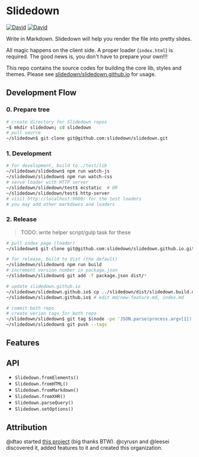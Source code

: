 # Slidedown

[![David](https://img.shields.io/david/slidedown/slidedown.svg?style=flat-square)](https://david-dm.org/slidedown/slidedown#info=dependencies)
[![David](https://img.shields.io/david/dev/slidedown/slidedown.svg?style=flat-square)](https://david-dm.org/slidedown/slidedown#info=devDependencies)

Write in Markdown. Slidedown will help you render the file into pretty slides.

All magic happens on the client side. A proper loader (`index.html`) is required.
The good news is, you don't have to prepare your own!!!

This repo contains the source codes for building the core lib, styles and themes.
Please see [slidedown/slidedown.github.io](https://github.com/slidedown/slidedown.github.io) for usage.

## Development Flow

### 0. Prepare tree

```sh
# create directory for Slidedown repos
~$ mkdir slidedown; cd slidedown
# pull source
~/slidedown$ git clone git@github.com:slidedown/slidedown.git
```

### 1. Development

```sh
# for development, build to ./test/lib
~/slidedown/slidedown$ npm run watch-js
~/slidedown/slidedown$ npm run watch-css
# serve loader with HTTP server
~/slidedown/slidedown/test$ ecstatic  # OR
~/slidedown/slidedown/test$ http-server
# visit http://localhost:9000/ for the test loaders
# you may add other markdowns and loaders
```

### 2. Release

> TODO: write helper script/gulp task for these

```sh
# pull index page (loader)
~/slidedown$ git clone git@github.com:slidedown/slidedown.github.io.git

# for release, build to dist (the default)
~/slidedown/slidedown$ npm run build
# increment version number in package.json
~/slidedown/slidedown$ git add -f package.json dist/*

# update slidedown.github.io
~/slidedown/slidedown.github.io$ cp ../slidedown/dist/slidedown.build.min* ./lib/
~/slidedown/slidedown.github.io$ # edit md/new-feature.md, index.md

# commit both repo
# create verion tags for both repo
~/slidedown/slidedown$ git tag $(node -pe 'JSON.parse(process.argv[1]).version' "$(cat package.json)")
~/slidedown/slidedown$ git push --tags
```

## Features

## API

* `Slidedown.fromElements()`
* `Slidedown.fromHTML()`
* `Slidedown.fromMarkdown()`
* `Slidedown.fromXHR()`
* `Slidedown.parseQuery()`
* `Slidedown.setOptions()`

## Attribution

@dtao started [this project](https://github.com/dtao/slidedown) (big thanks BTW).
@cyrusn and @leesei discovered it, added features to it and created this organization.
